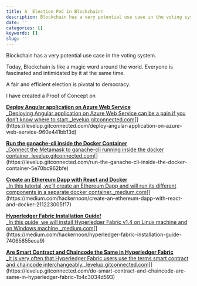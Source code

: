 ```yaml
---
title: A  Election PoC in Blockchain!
description: Blockchain has a very potential use case in the voting system.
date: ''
categories: []
keywords: []
slug: ''
---
```


Blockchain has a very potential use case in the voting system.

  

Today, Blockchain is like a magic word around the world. Everyone is fascinated and intimidated by it at the same time. 

A fair and efficient election is pivotal to democracy.

  

I have created a Proof of Concept on

[**Deploy Angular application on Azure Web Service**  
_Deploying Angular application on Azure Web Service can be a pain if you don’t know where to start._levelup.gitconnected.com](https://levelup.gitconnected.com/deploy-angular-application-on-azure-web-service-960e441bb13d "https://levelup.gitconnected.com/deploy-angular-application-on-azure-web-service-960e441bb13d")[](https://levelup.gitconnected.com/deploy-angular-application-on-azure-web-service-960e441bb13d)

  

[**Run the ganache-cli inside the Docker Container**  
_Connect the Metamask to ganache-cli running inside the docker container_levelup.gitconnected.com](https://levelup.gitconnected.com/run-the-ganache-cli-inside-the-docker-container-5e70bc962bfe "https://levelup.gitconnected.com/run-the-ganache-cli-inside-the-docker-container-5e70bc962bfe")[](https://levelup.gitconnected.com/run-the-ganache-cli-inside-the-docker-container-5e70bc962bfe)

  

[**Create an Ethereum Dapp with React and Docker**  
_In this tutorial, we’ll create an Ethereum Dapp and will run its different components in a separate docker container._medium.com](https://medium.com/hackernoon/create-an-ethereum-dapp-with-react-and-docker-211223005f17 "https://medium.com/hackernoon/create-an-ethereum-dapp-with-react-and-docker-211223005f17")[](https://medium.com/hackernoon/create-an-ethereum-dapp-with-react-and-docker-211223005f17)

  

[**Hyperledger Fabric Installation Guide!**  
_In this guide, we will install Hyperledger Fabric v1.4 on Linux machine and on Windows machine._medium.com](https://medium.com/hackernoon/hyperledger-fabric-installation-guide-74065855eca9 "https://medium.com/hackernoon/hyperledger-fabric-installation-guide-74065855eca9")[](https://medium.com/hackernoon/hyperledger-fabric-installation-guide-74065855eca9)

  

[**Are Smart Contract and Chaincode the Same in Hyperledger Fabric**  
_It is very often that Hyperledger Fabric users use the terms smart contract and chaincode interchangeably._levelup.gitconnected.com](https://levelup.gitconnected.com/do-smart-contract-and-chaincode-are-same-in-hyperledger-fabric-1b4c3034d593 "https://levelup.gitconnected.com/do-smart-contract-and-chaincode-are-same-in-hyperledger-fabric-1b4c3034d593")[](https://levelup.gitconnected.com/do-smart-contract-and-chaincode-are-same-in-hyperledger-fabric-1b4c3034d593)